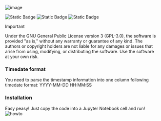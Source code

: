 ![image](https://github.com/user-attachments/assets/d0ee53af-bb95-4428-8815-ce7055eb45e3)

![Static Badge](https://img.shields.io/badge/License-GPL--3.0-yellow)
![Static Badge](https://img.shields.io/badge/Language-Python-blue)
![Static Badge](https://img.shields.io/badge/Status-Ready-Green)

> [!Important]
> Under the GNU General Public License version 3 (GPL-3.0), the software is provided "as is," without any warranty or guarantee of any kind. The authors or copyright holders are not liable for any damages or issues that arise from using, modifying, or distributing the software. Use the software at your own risk.

### Timedate format
You need to parse the timestamp information into one column following timedate format: YYYY-MM-DD HH:MM:SS

### Installation
Easy peasy! Just copy the code into a Jupyter Notebook cell and run!
![howto](https://github.com/user-attachments/assets/a234c9cc-ed33-484f-8d07-b37662ad9b61)
